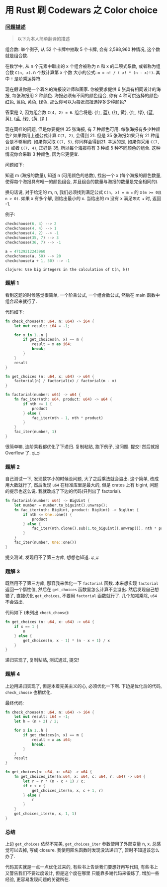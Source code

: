 # 用 Rust 刷 Codewars 之 Color choice

### [问题描述](https://www.codewars.com/kata/55be10de92aad5ef28000023)

> 以下为本人简单翻译的描述

组合数: 举个例子, 从 52 个卡牌中抽取 5 个卡牌, 会有 2,598,960 种情况, 这个数就是组合数.

在数学中, 从 n 个元素中取出的 x 个组合被称为 n 和 x 的二项式系数, 或者称为组合数 `C(n, x)`. n 个数计算第 x 个数 大小的公式:
`m = n! / ( x! * (n - x)!)`.
其中 `!` 是阶乘运算符.

现在假设你是一个着名的海报设计师和画家. 你被要求提供 6 张具有相同设计的海报, 每张海报用 2 种颜色. 海报必须有不同的颜色组合, 你有 4 种可供选择的颜色: 红色, 蓝色, 黄色, 绿色. 那么你可以为每张海报选择多少种颜色?

答案是 2, 因为组合数 `C(4, 2) = 6`. 组合将是: {红, 蓝}, {红, 黄}, {红, 绿}, {蓝, 黄}, {蓝, 绿}, {黄, 绿 }.

现在同样的问题, 但是你要提供 35 张海报, 有 7 种颜色可用. 每张海报有多少种颜色? 如果你用上述公式计算 `C(7, 2)`, 会得到 21.  但是 35 张海报如果只有 21 种组合是不够用的. 如果你采取 `C(7, 5)`, 你同样会得到21. 幸运的是, 如果你采用 `C(7, 3)` 或者 `C(7, 4)`, 正好是 35, 所以每个海报将有 3 种或 5 种不同颜色的组合. 这种情况你会采取 3 种颜色, 因为它更便宜.

问题如下:

知道 m (海报的数量), 知道 n (可用颜色的总数), 找出一个 x (每个海报的颜色数量, 使得每个海报具有唯一的颜色组合, 并且组合的数量与海报的数量是完全相同的).

换句话说, 对于给定的 m, n, 我们必须找到满足公式 `C(n, x) = m ★` 的 x`(m >= 0且 n > 0)`. 如果 x 有多个解, 则给出最小的 x. 当给出的 m 没有 x 满足`等式 ★` 时, 返回 -1.

例子:

```Rust
checkchoose(6, 4) --> 2
checkchoose(4, 4) --> 1
checkchoose(4, 2) --> -1
checkchoose(35, 7) --> 3
checkchoose(36, 7) --> -1

a = 47129212243960
checkchoose(a, 50) --> 20
checkchoose(a + 1, 50) --> -1
```

`clojure: Use big integers in the calculation of C(n, k)!`

### 题解 1

看到这题的时候感觉很简单, 一个阶乘公式, 一个组合数公式, 然后在 main 函数中组合起来就行了.

代码如下:

```Rust
fn check_choose(m: u64, n: u64) -> i64 {
    let mut result: i64 = -1;

    for x in 1..n {
        if get_choices(n, x) == m {
            result = x as i64;
            break;
        }
    }
    result
}

fn get_choices (n: u64, x: u64) -> u64 {
    factorial(n) / factorial(x) / factorial(n - x)
}

fn factorial(number: u64) -> u64 {
    fn fac_iter(nth: u64, product: u64) -> u64 {
        if nth <= 1 {
            product
        } else {
            fac_iter(nth - 1, nth * product)
        }
    }
    fac_iter(number, 1)
}
```

很简单嘛, 连阶乘我都优化了下递归.
复制粘贴, 跑下例子, 没问题. 提交!
然后就报 Overflow 了. ಥ_ಥ

### 题解 2

自己测试一下, 发现数字小的时候没问题, 大了之后乘法就会溢出.
这个简单, 改成用大数就行了, 然后发现 `u64` 在标准库里是最大的, 但是 crates 上有 bigint, 问题的提示也这么说. 我就改成了下边的代码(只列出了 factorial).

```Rust
fn factorial(number: u64) -> BigUint {
    let number = number.to_biguint().unwrap();
    fn fac_iter(nth: BigUint, product: BigUint) -> BigUint {
        if nth <= One::one() {
            product
        } else {
            fac_iter(nth.clone().sub(1.to_biguint().unwrap()), nth * product)
        }
    }
    fac_iter(number, One::one())
}
```

提交测试, 发现用不了第三方库, 想想也知道. ಥ_ಥ

### 题解 3

既然用不了第三方库, 那容我来优化一下 `factorial` 函数.
本来想实现 `factorial` 返回一个惰性值, 然后在 `get_choices` 函数里怎么计算不会溢出. 然后发现自己想错了, 直接优化 `get_choices`, 不要用 `factorial` 函数就行了. 几个加减乘除, `u64` 不会溢出.

代码如下 (未列出 `check_choose`):

```Rust
fn get_choices (n: u64, x: u64) -> u64 {
    if x == 1 {
        n
    } else {
        get_choices(n, x - 1) * (n - x + 1) / x
    }
}
```

递归实现了, 复制粘贴, 测试通过, 提交!

### 题解 4

上边用递归实现了, 但是本着完美主义的心, 必须优化一下啊.
下边是优化后的代码, `check_choose` 也稍优化.

最终代码:

```Rust
fn check_choose(m: u64, n: u64) -> i64 {
    let mut result: i64 = -1;
    let h = (n + 2) / 2;

    for x in 1..h {
        if get_choices(n, x) == m {
            result = x as i64;
            break;
        }
    }
    result
}

fn get_choices(n: u64, x: u64) -> u64 {
    fn get_choices_iter(n:u64, x: u64, c: u64, r: u64) -> u64 {
        let r = r * (n - c + 1) / c;
        if c < x {
            get_choices_iter(n, x, c + 1, r)
        } else {
            r
        }
    }
    get_choices_iter(n, x, 1, 1)
}
```

### 总结

上边 `get_choices` 依然不完美, `get_choices_iter` 参数使用了外部变量 n, x. 总感觉可以去掉, 写成 closure.
我使用匿名函数时发现没法递归了, 暂时不知道该怎么办了.

代码其实就是一点一点优化过来的, 有些书上告诉我们要想好再写代码, 有些书上又警告我们不要过度设计, 但是这个度在哪里
只能靠多谢代码来锻炼了, 增加一些经验, 更容易发现问题的关键所在.
